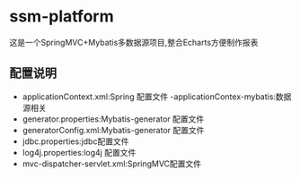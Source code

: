 # ssm-platform
这是一个SpringMVC+Mybatis多数据源项目,整合Echarts方便制作报表


## 配置说明
 - applicationContext.xml:Spring 配置文件
 -applicationContex-mybatis:数据源相关
 - generator.properties:Mybatis-generator 配置文件
 - generatorConfig.xml:Mybatis-generator 配置文件
 - jdbc.properties:jdbc配置文件
 - log4j.properties:log4j 配置文件
 - mvc-dispatcher-servlet.xml:SpringMVC配置文件

